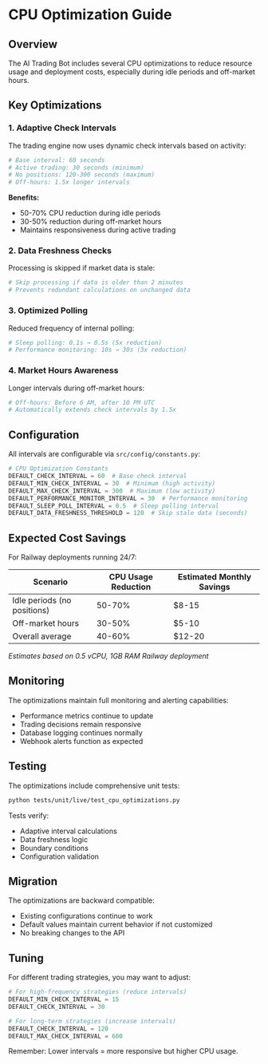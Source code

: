 # CPU Optimization Guide

## Overview

The AI Trading Bot includes several CPU optimizations to reduce resource usage and deployment costs, especially during idle periods and off-market hours.

## Key Optimizations

### 1. Adaptive Check Intervals

The trading engine now uses dynamic check intervals based on activity:

```python
# Base interval: 60 seconds
# Active trading: 30 seconds (minimum)
# No positions: 120-300 seconds (maximum)
# Off-hours: 1.5x longer intervals
```

**Benefits:**
- 50-70% CPU reduction during idle periods
- 30-50% reduction during off-market hours
- Maintains responsiveness during active trading

### 2. Data Freshness Checks

Processing is skipped if market data is stale:

```python
# Skip processing if data is older than 2 minutes
# Prevents redundant calculations on unchanged data
```

### 3. Optimized Polling

Reduced frequency of internal polling:

```python
# Sleep polling: 0.1s → 0.5s (5x reduction)
# Performance monitoring: 10s → 30s (3x reduction)
```

### 4. Market Hours Awareness

Longer intervals during off-market hours:

```python
# Off-hours: Before 6 AM, after 10 PM UTC
# Automatically extends check intervals by 1.5x
```

## Configuration

All intervals are configurable via `src/config/constants.py`:

```python
# CPU Optimization Constants
DEFAULT_CHECK_INTERVAL = 60  # Base check interval
DEFAULT_MIN_CHECK_INTERVAL = 30  # Minimum (high activity)
DEFAULT_MAX_CHECK_INTERVAL = 300  # Maximum (low activity)
DEFAULT_PERFORMANCE_MONITOR_INTERVAL = 30  # Performance monitoring
DEFAULT_SLEEP_POLL_INTERVAL = 0.5  # Sleep polling interval
DEFAULT_DATA_FRESHNESS_THRESHOLD = 120  # Skip stale data (seconds)
```

## Expected Cost Savings

For Railway deployments running 24/7:

| Scenario | CPU Usage Reduction | Estimated Monthly Savings |
|----------|-------------------|--------------------------|
| Idle periods (no positions) | 50-70% | $8-15 |
| Off-market hours | 30-50% | $5-10 |
| Overall average | 40-60% | $12-20 |

*Estimates based on 0.5 vCPU, 1GB RAM Railway deployment*

## Monitoring

The optimizations maintain full monitoring and alerting capabilities:

- Performance metrics continue to update
- Trading decisions remain responsive
- Database logging continues normally
- Webhook alerts function as expected

## Testing

The optimizations include comprehensive unit tests:

```bash
python tests/unit/live/test_cpu_optimizations.py
```

Tests verify:
- Adaptive interval calculations
- Data freshness logic
- Boundary conditions
- Configuration validation

## Migration

The optimizations are backward compatible:

- Existing configurations continue to work
- Default values maintain current behavior if not customized
- No breaking changes to the API

## Tuning

For different trading strategies, you may want to adjust:

```python
# For high-frequency strategies (reduce intervals)
DEFAULT_MIN_CHECK_INTERVAL = 15
DEFAULT_CHECK_INTERVAL = 30

# For long-term strategies (increase intervals)
DEFAULT_CHECK_INTERVAL = 120
DEFAULT_MAX_CHECK_INTERVAL = 600
```

Remember: Lower intervals = more responsive but higher CPU usage.

